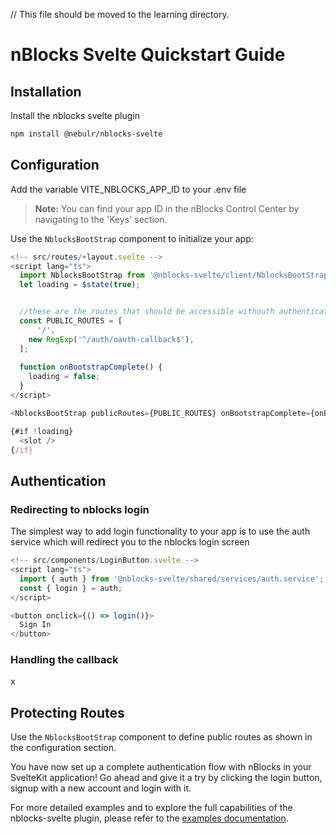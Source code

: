 // This file should be moved to the learning directory.

# nBlocks Svelte Quickstart Guide

## Installation
Install the nblocks svelte plugin

```bash
npm install @nebulr/nblocks-svelte
```

## Configuration
Add the variable VITE_NBLOCKS_APP_ID to your .env file

> **Note:** You can find your app ID in the nBlocks Control Center by navigating to the 'Keys' section.

Use the `NblocksBootStrap` component to initialize your app:

```ts
<!-- src/routes/+layout.svelte -->
<script lang="ts">
  import NblocksBootStrap from '@nblocks-svelte/client/NblocksBootStrap.svelte';
  let loading = $state(true);


  //these are the routes that should be accessible withouth authentication
  const PUBLIC_ROUTES = [
      '/',    
    new RegExp('^/auth/oauth-callback$'),    
  ];
    
  function onBootstrapComplete() {
    loading = false;
  }
</script>

<NblocksBootStrap publicRoutes={PUBLIC_ROUTES} onBootstrapComplete={onBootstrapComplete} />

{#if !loading}
  <slot />
{/if}
```

## Authentication

### Redirecting to nblocks login

The simplest way to add login functionality to your app is to use the auth service which will redirect you to the nblocks login screen

```ts
<!-- src/components/LoginButton.svelte -->
<script lang="ts">
  import { auth } from '@nblocks-svelte/shared/services/auth.service';
  const { login } = auth;
</script>

<button onclick={() => login()}>
  Sign In
</button>
```

### Handling the callback

x

## Protecting Routes

Use the `NblocksBootStrap` component to define public routes as shown in the configuration section.

You have now set up a complete authentication flow with nBlocks in your SvelteKit application!
Go ahead and give it a try by clicking the login button, signup with a new account and login with it.

For more detailed examples and to explore the full capabilities of the nblocks-svelte plugin, please refer to the [examples documentation](examples.md).

